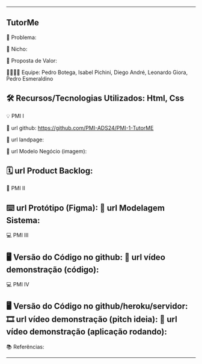 -------------------
TutorMe
-------------------
🙁 Problema: 


🙂 Nicho: 


🎁 Proposta de Valor: 


🧑‍💻👩‍💻 Equipe: Pedro Botega, Isabel Pichini, Diego André, Leonardo Giora, Pedro Esmeraldino


🛠️ Recursos/Tecnologias Utilizados: Html, Css
-------------------
💡 PMI I


🔗 url github: https://github.com/PMI-ADS24/PMI-1-TutorME


🛬 url landpage:


🤝 url Modelo Negócio (imagem):


🗓️ url Product Backlog:
-------------------
📲 PMI II

⌨️ url Protótipo (Figma):
📝 url Modelagem Sistema:
-------------------
💻 PMI III

🖥️ Versão do Código no github:
🎥 url vídeo demonstração (código):
-------------------
💻 PMI IV

🖥️ Versão do Código no github/heroku/servidor:
🎞️ url vídeo demonstração (pitch ideia):
🎥 url vídeo demonstração (aplicação rodando):
-------------------
📚 Referências:

-------------------
